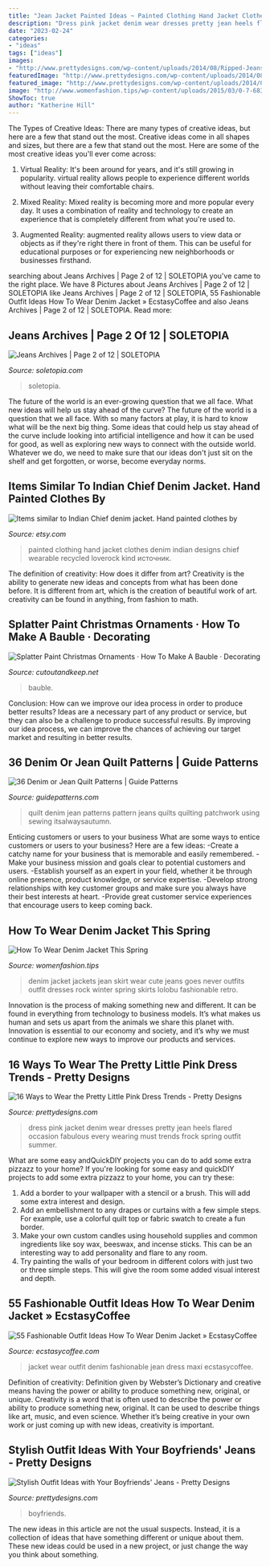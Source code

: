 ```yaml
---
title: "Jean Jacket Painted Ideas ~ Painted Clothing Hand Jacket Clothes Denim Indian Designs Chief Wearable Recycled Loverock Kind источник"
description: "Dress pink jacket denim wear dresses pretty jean heels flared occasion fabulous every wearing must trends frock spring outfit summer"
date: "2023-02-24"
categories:
- "ideas"
tags: ["ideas"]
images:
- "http://www.prettydesigns.com/wp-content/uploads/2014/08/Ripped-Jeans-and-White-Blazer-Outfit-Idea.jpg"
featuredImage: "http://www.prettydesigns.com/wp-content/uploads/2014/08/Ripped-Jeans-and-White-Blazer-Outfit-Idea.jpg"
featured_image: "http://www.prettydesigns.com/wp-content/uploads/2014/05/Little-Pink-Flared-Dress.jpg"
image: "http://www.womenfashion.tips/wp-content/uploads/2015/03/0-7-683x1024.jpg"
ShowToc: true
author: "Katherine Hill"
---
```



The Types of Creative Ideas: There are many types of creative ideas, but here are a few that stand out the most.
Creative ideas come in all shapes and sizes, but there are a few that stand out the most. Here are some of the most creative ideas you'll ever come across:
1. Virtual Reality: It's been around for years, and it's still growing in popularity. virtual reality allows people to experience different worlds without leaving their comfortable chairs.

2. Mixed Reality: Mixed reality is becoming more and more popular every day. It uses a combination of reality and technology to create an experience that is completely different from what you're used to.

3. Augmented Reality: augmented reality allows users to view data or objects as if they're right there in front of them. This can be useful for educational purposes or for experiencing new neighborhoods or businesses firsthand.


	

		
searching about Jeans Archives | Page 2 of 12 | SOLETOPIA you've came to the right place. We have 8 Pictures about Jeans Archives | Page 2 of 12 | SOLETOPIA like Jeans Archives | Page 2 of 12 | SOLETOPIA, 55 Fashionable Outfit Ideas How To Wear Denim Jacket » EcstasyCoffee and also Jeans Archives | Page 2 of 12 | SOLETOPIA. Read more:
		
    
## Jeans Archives | Page 2 Of 12 | SOLETOPIA

<img loading=lazy src="https://www.soletopia.com/wp-content/uploads/2014/07/multicolor-paint-splatter-denim-white-sneakers-mens-fashion.jpg" onerror="this.onerror=null;this.src='https://tse3.mm.bing.net/th?id=OIP.SU7nweHENRRvFtgZ7tqbiwHaLH&amp;pid=15.1';" alt="Jeans Archives | Page 2 of 12 | SOLETOPIA">

_Source: soletopia.com_

>soletopia. 

	

The future of the world is an ever-growing question that we all face. What new ideas will help us stay ahead of the curve?
The future of the world is a question that we all face. With so many factors at play, it is hard to know what will be the next big thing. Some ideas that could help us stay ahead of the curve include looking into artificial intelligence and how it can be used for good, as well as exploring new ways to connect with the outside world. Whatever we do, we need to make sure that our ideas don't just sit on the shelf and get forgotten, or worse, become everyday norms.

    
## Items Similar To Indian Chief Denim Jacket. Hand Painted Clothes By

<img loading=lazy src="https://img0.etsystatic.com/010/0/7659052/il_570xN.414140098_go5j.jpg" onerror="this.onerror=null;this.src='https://tse4.mm.bing.net/th?id=OIP.wA-_tV62M1cvfLRY-MAvFAHaLH&amp;pid=15.1';" alt="Items similar to Indian Chief denim jacket. Hand painted clothes by">

_Source: etsy.com_

>painted clothing hand jacket clothes denim indian designs chief wearable recycled loverock kind источник. 

	

The definition of creativity: How does it differ from art?
Creativity is the ability to generate new ideas and concepts from what has been done before. It is different from art, which is the creation of beautiful work of art. creativity can be found in anything, from fashion to math.

    
## Splatter Paint Christmas Ornaments · How To Make A Bauble · Decorating

<img loading=lazy src="https://images.coplusk.net/project_images/34840/image/IMG_0022_1255482582.jpg" onerror="this.onerror=null;this.src='https://tse4.mm.bing.net/th?id=OIP.OBY3MEQ53M9AaX9xjncMVgHaE8&amp;pid=15.1';" alt="Splatter Paint Christmas Ornaments · How To Make A Bauble · Decorating">

_Source: cutoutandkeep.net_

>bauble. 

	

Conclusion: How can we improve our idea process in order to produce better results?
Ideas are a necessary part of any product or service, but they can also be a challenge to produce successful results. By improving our idea process, we can improve the chances of achieving our target market and resulting in better results.

    
## 36 Denim Or Jean Quilt Patterns | Guide Patterns

<img loading=lazy src="http://www.guidepatterns.com/wp-content/uploads/2016/10/Blue-Jean-Quilt-Patterns.jpg" onerror="this.onerror=null;this.src='https://tse4.mm.bing.net/th?id=OIP.SOY1qcqCIK_xBG5eWEi9ewAAAA&amp;pid=15.1';" alt="36 Denim or Jean Quilt Patterns | Guide Patterns">

_Source: guidepatterns.com_

>quilt denim jean patterns pattern jeans quilts quilting patchwork using sewing itsalwaysautumn. 

	

Enticing customers or users to your business
What are some ways to entice customers or users to your business? Here are a few ideas: 
-Create a catchy name for your business that is memorable and easily remembered.
-Make your business mission and goals clear to potential customers and users. 
-Establish yourself as an expert in your field, whether it be through online presence, product knowledge, or service expertise. 
-Develop strong relationships with key customer groups and make sure you always have their best interests at heart. 
-Provide great customer service experiences that encourage users to keep coming back.

    
## How To Wear Denim Jacket This Spring

<img loading=lazy src="http://www.womenfashion.tips/wp-content/uploads/2015/03/0-7-683x1024.jpg" onerror="this.onerror=null;this.src='https://tse4.mm.bing.net/th?id=OIP.3FP4Q8zG_-hfKolCIsjrxAHaLG&amp;pid=15.1';" alt="How To Wear Denim Jacket This Spring">

_Source: womenfashion.tips_

>denim jacket jackets jean skirt wear cute jeans goes never outfits outfit dresses rock winter spring skirts lolobu fashionable retro. 

	

Innovation is the process of making something new and different. It can be found in everything from technology to business models. It’s what makes us human and sets us apart from the animals we share this planet with. Innovation is essential to our economy and society, and it’s why we must continue to explore new ways to improve our products and services.

    
## 16 Ways To Wear The Pretty Little Pink Dress Trends - Pretty Designs

<img loading=lazy src="http://www.prettydesigns.com/wp-content/uploads/2014/05/Little-Pink-Flared-Dress.jpg" onerror="this.onerror=null;this.src='https://tse3.mm.bing.net/th?id=OIP.M57SOfZhSRXf3toS4sVyMQHaLH&amp;pid=15.1';" alt="16 Ways to Wear the Pretty Little Pink Dress Trends - Pretty Designs">

_Source: prettydesigns.com_

>dress pink jacket denim wear dresses pretty jean heels flared occasion fabulous every wearing must trends frock spring outfit summer. 

	

What are some easy andQuickDIY projects you can do to add some extra pizzazz to your home?
If you're looking for some easy and quickDIY projects to add some extra pizzazz to your home, you can try these:
1. Add a border to your wallpaper with a stencil or a brush. This will add some extra interest and design.
2. Add an embellishment to any drapes or curtains with a few simple steps. For example, use a colorful quilt top or fabric swatch to create a fun border.
3. Make your own custom candles using household supplies and common ingredients like soy wax, beeswax, and incense sticks. This can be an interesting way to add personality and flare to any room.
4. Try painting the walls of your bedroom in different colors with just two or three simple steps. This will give the room some added visual interest and depth.

    
## 55 Fashionable Outfit Ideas How To Wear Denim Jacket » EcstasyCoffee

<img loading=lazy src="https://i1.wp.com/www.ecstasycoffee.com/wp-content/uploads/2016/10/Blue-and-white-maxi-dress-jean-jacket.jpg" onerror="this.onerror=null;this.src='https://tse1.mm.bing.net/th?id=OIP.Vs4aPOrpTBCxNwKs4AxjgAHaSD&amp;pid=15.1';" alt="55 Fashionable Outfit Ideas How To Wear Denim Jacket » EcstasyCoffee">

_Source: ecstasycoffee.com_

>jacket wear outfit denim fashionable jean dress maxi ecstasycoffee. 

	

Definition of creativity: Definition given by Webster’s Dictionary and creative means having the power or ability to produce something new, original, or unique.
Creativity is a word that is often used to describe the power or ability to produce something new, original. It can be used to describe things like art, music, and even science. Whether it’s being creative in your own work or just coming up with new ideas, creativity is important.

    
## Stylish Outfit Ideas With Your Boyfriends&#039; Jeans - Pretty Designs

<img loading=lazy src="http://www.prettydesigns.com/wp-content/uploads/2014/08/Ripped-Jeans-and-White-Blazer-Outfit-Idea.jpg" onerror="this.onerror=null;this.src='https://tse1.mm.bing.net/th?id=OIP.ySw68U_S053CDdusis8vrwHaK7&amp;pid=15.1';" alt="Stylish Outfit Ideas with Your Boyfriends&#039; Jeans - Pretty Designs">

_Source: prettydesigns.com_

>boyfriends. 

	

The new ideas in this article are not the usual suspects. Instead, it is a collection of ideas that have something different or unique about them. These new ideas could be used in a new project, or just change the way you think about something.

